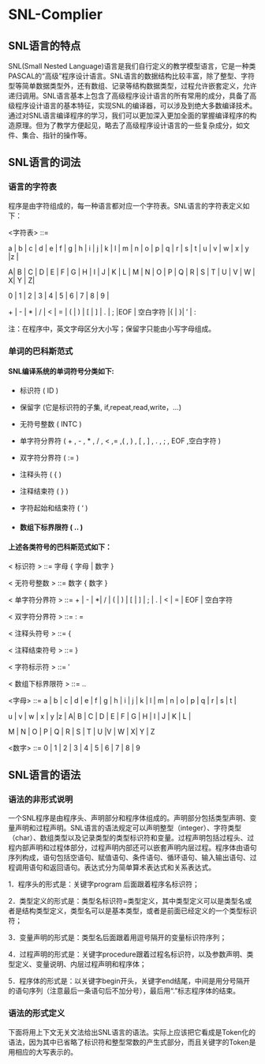 # SNL-Complier
## SNL语言的特点

SNL(Small Nested Language)语言是我们自行定义的教学模型语言，它是一种类PASCAL的“高级”程序设计语言。SNL语言的数据结构比较丰富，除了整型、字符型等简单数据类型外，还有数组、记录等结构数据类型，过程允许嵌套定义，允许递归调用。SNL语言基本上包含了高级程序设计语言的所有常用的成分，具备了高级程序设计语言的基本特征，实现SNL的编译器，可以涉及到绝大多数编译技术。通过对SNL语言编译程序的学习，我们可以更加深入更加全面的掌握编译程序的构造原理。但为了教学方便起见，略去了高级程序设计语言的一些复杂成分，如文件、集合、指针的操作等。

## SNL语言的词法

### 语言的字符表

程序是由字符组成的，每一种语言都对应一个字符表。SNL语言的字符表定义如下：

<字符表> ::= 

a | b | c | d | e | f | g | h | i | j | k | l | m | n | o | p | q | r | s | t | u | v | w | x | y |z | 

A| B | C | D | E | F | G | H | I | J | K | L | M | N | O | P | Q | R | S | T | U | V | W | X| Y | Z|

0 | 1 | 2 | 3 | 4 | 5 | 6 | 7 | 8 | 9 |

\+ | - | * | / | < | = | ( | ) | [ | ] | . | ; |EOF | 空白字符 |{ | }| ′ | : 

注：在程序中，英文字母区分大小写；保留字只能由小写字母组成。

### 单词的巴科斯范式

#### SNL编译系统的单词符号分类如下:

* 标识符		  		( ID ) 

* 保留字		  		(它是标识符的子集, if,repeat,read,write，…)

* 无符号整数	  		( INTC )

* 单字符分界符	  	( + , - , * , / , < ,= ,( , ) , [ , ] , . , ; , EOF ,空白字符 )

* 双字符分界符	  	( := )

* 注释头符      		( { )

* 注释结束符			( } )

*  字符起始和结束符	( ‘ )

*  #### 数组下标界限符		( .. )

#### 上述各类符号的巴科斯范式如下：

< 标识符 > 		     ::=   字母 { 字母 | 数字 }

< 无符号整数 > 	     ::=   数字 { 数字 }

< 单字符分界符 >     ::=   + | - | *| / | ( | ) | [ | ] | ; | . | < | = | EOF | 空白字符 

< 双字符分界符 >     ::=   : =

< 注释头符号 > 	     ::=   {

< 注释结束符号 > 	 ::=   }

< 字符标示符 >       ::=   ′

< 数组下标界限符 >   ::=   ..

<字母> 		     	 ::=   a | b | c | d | e | f | g | h | i | j | k | l | m | n | o | p | q | r | s | t | 

u | v | w | x | y |z | A| B | C | D | E | F | G | H | I | J | K | L | 

M | N | O | P | Q | R | S | T | U |V | W | X| Y | Z

<数字> 		     	 ::=   0 | 1 | 2 | 3 | 4 | 5 | 6 | 7 | 8 | 9

## SNL语言的语法

### 语法的非形式说明

一个SNL程序是由程序头、声明部分和程序体组成的。声明部分包括类型声明、变量声明和过程声明。SNL语言的语法规定可以声明整型（integer）、字符类型（char）、数组类型以及记录类型的类型标识符和变量。过程声明包括过程头、过程内部声明和过程体部分，过程声明内部还可以嵌套声明内层过程。程序体由语句序列构成，语句包括空语句、赋值语句、条件语句、循环语句、输入输出语句、过程调用语句和返回语句。表达式分为简单算术表达式和关系表达式。

1．程序头的形式是：关键字program 后面跟着程序名标识符；

2．类型定义的形式是：类型名标识符=类型定义，其中类型定义可以是类型名或者是结构类型定义，类型名可以是基本类型，或者是前面已经定义的一个类型标识符；

3．变量声明的形式是：类型名后面跟着用逗号隔开的变量标识符序列；

4．过程声明的形式是：关键字procedure跟着过程名标识符，以及参数声明、类型定义、变量说明、内层过程声明和程序体；

5．程序体的形式是：以关键字begin开头，关键字end结尾，中间是用分号隔开的语句序列（注意最后一条语句后不加分号），最后用“.”标志程序体的结束。 

### 语法的形式定义

下面将用上下文无关文法给出SNL语言的语法。实际上应该把它看成是Token化的语法，因为其中已省略了标识符和整型常数的产生式部分，而且关键字的Token是用相应的大写表示的。